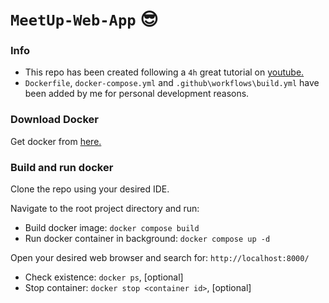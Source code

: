 # `MeetUp-Web-App` :sunglasses:

### Info
- This repo has been created following a `4h` great tutorial on [youtube.](https://www.youtube.com/watch?v=t7DrJqcUviA)
- `Dockerfile`, `docker-compose.yml` and `.github\workflows\build.yml` have been added by me for personal development reasons.

### Download Docker
Get docker from [here.](https://docs.docker.com/get-docker/)
### Build and run docker
Clone the repo using your desired IDE.

Navigate to the root project directory and run:
- Build docker image: `docker compose build`
- Run docker container in background: `docker compose up -d`

Open your desired web browser and search for: `http://localhost:8000/`

- Check existence: `docker ps`, [optional]
- Stop container: `docker stop <container id>`, [optional]